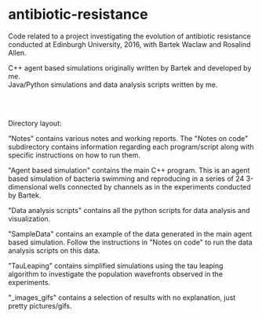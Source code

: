 # antibiotic-resistance
Code related to a project investigating the evolution of antibiotic resistance conducted at Edinburgh University, 
2016, with Bartek Waclaw and Rosalind Allen.

C++ agent based simulations originally written by Bartek and developed by me. <br/>
Java/Python simulations and data analysis scripts written by me.

<br/>
<br/>

Directory layout:

"Notes" contains various notes and working reports. The "Notes on code" subdirectory contains information regarding each 
program/script along with specific instructions on how to run them.

"Agent based simulation" contains the main C++ program. This is an agent based simulation of bacteria swimming and
reproducing in a series of 24 3-dimensional wells connected by channels as in the experiments conducted by Bartek.

"Data analysis scripts" contains all the python scripts for data analysis and visualization.

"SampleData" contains an example of the data generated in the main agent based simulation. 
Follow the instructions in "Notes on code" to run the data analysis scripts on this data.

"TauLeaping" contains simplified simulations using the tau leaping algorithm to investigate the population wavefronts
observed in the experiments.

"_images_gifs" contains a selection of results with no explanation, just pretty pictures/gifs.


